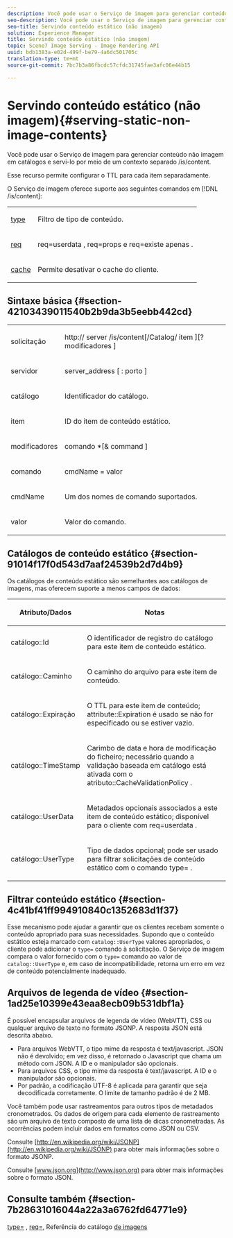 ```yaml
---
description: Você pode usar o Serviço de imagem para gerenciar conteúdo não imagem em catálogos e servi-lo por meio de um contexto separado /is/content.
seo-description: Você pode usar o Serviço de imagem para gerenciar conteúdo não imagem em catálogos e servi-lo por meio de um contexto separado /is/content.
seo-title: Servindo conteúdo estático (não imagem)
solution: Experience Manager
title: Servindo conteúdo estático (não imagem)
topic: Scene7 Image Serving - Image Rendering API
uuid: bdb1383a-e02d-499f-be79-4a6dc501705c
translation-type: tm+mt
source-git-commit: 7bc7b3a86fbcdc57cfdc31745fae3afc06e44b15

---
```



# Servindo conteúdo estático (não imagem){#serving-static-non-image-contents}

Você pode usar o Serviço de imagem para gerenciar conteúdo não imagem em catálogos e servi-lo por meio de um contexto separado /is/content.

Esse recurso permite configurar o TTL para cada item separadamente.

O Serviço de imagem oferece suporte aos seguintes comandos em [!DNL /is/content]:

<table id="simpletable_8A3AB1D1D20F4B6CBE86767E94735980"> 
 <tr class="strow"> 
  <td class="stentry"> <p> <a href="../../is-api/http-ref/image-serving-api-ref/c-http-protocol-reference/c-command-reference/r-type.md#reference-89094fd1c50c444eb082cd266769cccb" format="dita" scope="local"> type </a> </p> </td> 
  <td class="stentry"> <p>Filtro de tipo de conteúdo. </p> </td> 
 </tr> 
 <tr class="strow"> 
  <td class="stentry"> <p> <a href="../../is-api/http-ref/image-serving-api-ref/c-http-protocol-reference/c-command-reference/r-req/r-req.md#reference-907cdb4a97034db7ad94695f25552e76" format="dita" scope="local"> req </a> </p> </td> 
  <td class="stentry"> <p> <span class="codeph"> req=userdata </span>, <span class="codeph"> req=props </span>e <span class="codeph"> req=existe apenas </span> . </p> </td> 
 </tr> 
 <tr class="strow"> 
  <td class="stentry"> <p> <a href="../../is-api/http-ref/image-serving-api-ref/c-http-protocol-reference/c-command-reference/r-is-http-cache.md#reference-168189bee4ce4d1189d427891f22be2e" format="dita" scope="local"> cache </a> </p> </td> 
  <td class="stentry"> <p>Permite desativar o cache do cliente. </p> </td> 
 </tr> 
</table>

## Sintaxe básica {#section-42103439011540b2b9da3b5eebb442cd}

<table id="simpletable_2F039A5BFA2C4E22B014F42ECBCDA0A2"> 
 <tr class="strow"> 
  <td class="stentry"> <p> <span class="codeph"> <span class="varname"> solicitação </span></span> </p> </td> 
  <td class="stentry"> <p> <span class="codeph"> <span class="filepath"> http:// <span class="varname"> server </span>/is/content[/Catalog/ <span class="varname"> item </span>][? <span class="varname"> modificadores </span>] </span></span> </p> </td> 
 </tr> 
 <tr class="strow"> 
  <td class="stentry"> <p> <span class="codeph"> <span class="varname"> servidor </span></span> </p> </td> 
  <td class="stentry"> <p> <span class="codeph"> <span class="varname"> server_address </span>[ : <span class="varname"> porto </span>] </span> </p> </td> 
 </tr> 
 <tr class="strow"> 
  <td class="stentry"> <p> <span class="codeph"> <span class="varname"> catálogo </span></span> </p> </td> 
  <td class="stentry"> <p>Identificador do catálogo. </p> </td> 
 </tr> 
 <tr class="strow"> 
  <td class="stentry"> <p> <span class="codeph"> <span class="varname"> item </span></span> </p> </td> 
  <td class="stentry"> <p>ID do item de conteúdo estático. </p> </td> 
 </tr> 
 <tr class="strow"> 
  <td class="stentry"> <p> <span class="codeph"> <span class="varname"> modificadores </span></span> </p> </td> 
  <td class="stentry"> <p> <span class="codeph"> <span class="varname"> comando </span>*[&amp; <span class="varname"> command </span>] </span> </p> </td> 
 </tr> 
 <tr class="strow"> 
  <td class="stentry"> <p> <span class="codeph"> <span class="varname"> comando </span></span> </p> </td> 
  <td class="stentry"> <p> <span class="codeph"> <span class="varname"> cmdName </span>= <span class="varname"> valor </span></span> </p> </td> 
 </tr> 
 <tr class="strow"> 
  <td class="stentry"> <p> <span class="codeph"> <span class="varname"> cmdName </span></span> </p> </td> 
  <td class="stentry"> <p>Um dos nomes de comando suportados. </p> </td> 
 </tr> 
 <tr class="strow"> 
  <td class="stentry"> <p> <span class="codeph"> <span class="varname"> valor </span></span> </p> </td> 
  <td class="stentry"> <p>Valor do comando. </p> </td> 
 </tr> 
</table>

## Catálogos de conteúdo estático {#section-91014f17f0d543d7aaf24539b2d7d4b9}

Os catálogos de conteúdo estático são semelhantes aos catálogos de imagens, mas oferecem suporte a menos campos de dados:

<table id="table_71A565DF5EC94913AD35CB13B0C7A27D"> 
 <thead> 
  <tr> 
   <th colname="col1" class="entry"> <p>Atributo/Dados </p> </th> 
   <th colname="col2" class="entry"> <p>Notas </p> </th> 
  </tr> 
 </thead>
 <tbody> 
  <tr> 
   <td colname="col1"> <p> <span class="codeph"> catálogo::Id </span> </p> </td> 
   <td colname="col2"> <p>O identificador de registro do catálogo para este item de conteúdo estático. </p> </td> 
  </tr> 
  <tr> 
   <td colname="col1"> <p> <span class="codeph"> catálogo::Caminho </span> </p> </td> 
   <td colname="col2"> <p>O caminho do arquivo para este item de conteúdo. </p> </td> 
  </tr> 
  <tr> 
   <td colname="col1"> <p> <span class="codeph"> catálogo::Expiração </span> </p> </td> 
   <td colname="col2"> <p>O TTL para este item de conteúdo; <span class="codeph"> attribute::Expiration </span> é usado se não for especificado ou se estiver vazio. </p> </td> 
  </tr> 
  <tr> 
   <td colname="col1"> <p> <span class="codeph"> catálogo::TimeStamp </span> </p> </td> 
   <td colname="col2"> <p>Carimbo de data e hora de modificação do ficheiro; necessário quando a validação baseada em catálogo está ativada com o <span class="codeph"> atributo::CacheValidationPolicy </span>. </p> </td> 
  </tr> 
  <tr> 
   <td colname="col1"> <p> <span class="codeph"> catálogo::UserData </span> </p> </td> 
   <td colname="col2"> <p>Metadados opcionais associados a este item de conteúdo estático; disponível para o cliente com <span class="codeph"> req=userdata </span>. </p> </td> 
  </tr> 
  <tr> 
   <td colname="col1"> <p> <span class="codeph"> catálogo::UserType </span> </p> </td> 
   <td colname="col2"> <p>Tipo de dados opcional; pode ser usado para filtrar solicitações de conteúdo estático com o comando <span class="codeph"> type= </span>. </p> </td> 
  </tr> 
 </tbody> 
</table>

## Filtrar conteúdo estático {#section-4c41bf41ff994910840c1352683d1f37}

Esse mecanismo pode ajudar a garantir que os clientes recebam somente o conteúdo apropriado para suas necessidades. Supondo que o conteúdo estático esteja marcado com `catalog::UserType` valores apropriados, o cliente pode adicionar o `type=` comando à solicitação. O Serviço de imagem compara o valor fornecido com o `type=` comando ao valor de `catalog::UserType` e, em caso de incompatibilidade, retorna um erro em vez de conteúdo potencialmente inadequado.

## Arquivos de legenda de vídeo {#section-1ad25e10399e43eaa8ecb09b531dbf1a}

É possível encapsular arquivos de legenda de vídeo (WebVTT), CSS ou qualquer arquivo de texto no formato JSONP. A resposta JSON está descrita abaixo.

* Para arquivos WebVTT, o tipo mime da resposta é text/javascript. JSON não é devolvido; em vez disso, é retornado o Javascript que chama um método com JSON. A ID e o manipulador são opcionais.
* Para arquivos CSS, o tipo mime da resposta é text/javascript. A ID e o manipulador são opcionais.
* Por padrão, a codificação UTF-8 é aplicada para garantir que seja decodificada corretamente. O limite de tamanho padrão é de 2 MB.

Você também pode usar rastreamentos para outros tipos de metadados cronometrados. Os dados de origem para cada elemento de rastreamento são um arquivo de texto composto de uma lista de dicas cronometradas. As ocorrências podem incluir dados em formatos como JSON ou CSV.

Consulte [http://en.wikipedia.org/wiki/JSONP](http://en.wikipedia.org/wiki/JSONP) para obter mais informações sobre o formato JSONP.

Consulte [www.json.org](http://www.json.org) para obter mais informações sobre o formato JSON.

## Consulte também {#section-7b28631016044a22a3a6762fd64771e9}

[type=](../../is-api/http-ref/image-serving-api-ref/c-http-protocol-reference/c-command-reference/r-type.md#reference-89094fd1c50c444eb082cd266769cccb) , [req=](../../is-api/http-ref/image-serving-api-ref/c-http-protocol-reference/c-command-reference/r-req/r-req.md#reference-907cdb4a97034db7ad94695f25552e76), Referência do catálogo [de imagens](../../is-api/image-serving-api-ref/c-image-catalog-reference/c-image-catalog-reference.md#concept-e23d45ea3abe43119d5144e01c14b0b5)
